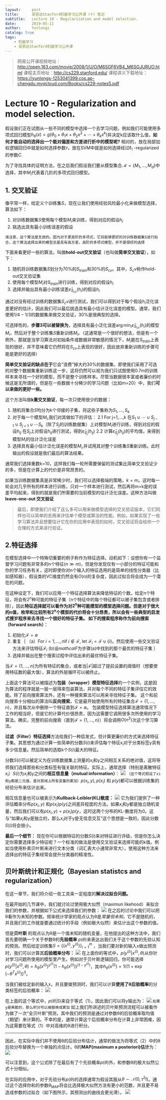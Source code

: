 ```yaml
---
layout:     post
title:      吴恩达Stanford机器学习公开课（十）笔记
subtitle:   Lecture 10 - Regularization and model selection.
date:       2019-05-11
author:     Yunlongs
catalog: true
tags:
    - 机器学习
    - 吴恩达Stanford机器学习公开课
---
```


>网易公开课视频地址：http://open.163.com/movie/2008/1/U/O/M6SGF6VB4_M6SGJURUO.html
课程主页地址：http://cs229.stanford.edu/
课程讲义下载地址：https://yunlongs-1253041399.cos.ap-chengdu.myqcloud.com/Books/cs229-notes5.pdf

# Lecture 10 - Regularization and model selection.
假设我们正在试图从一些不同的模型中选择一个去学习问题，例如我们可能使用多项式回归模型$h_{\theta}(x)=g\left(\theta_{0}+\theta_{1} x+\theta_{2} x^{2}+\cdots+\theta_{k} x^{k}\right)$并决定k应该取什么值，**如何才能自动的选择出一个能对偏差和方差进行折中的模型呢?** 相对的，放在局部加权逻辑回归中就是如何选择参数$τ$，放在SVM中就是如何选择经过$\ell_{1}$ -regularized的参数$C$.

为了寻找具体的证明方法，在之后我们假设我们要从模型集合$\mathcal{M}=\left\{M_{1}, \dots, M_{d}\right\}$中选择，其中$M_{i}$代表着几阶的多项式回归模型。

## 1. 交叉验证
像平常一样，给定义个训练集$S$，现在让我们使用经验风险最小化来做模型选择，算法如下：
1. 对训练数据集$S$使用每个模型$M_i$来训练，得到对应的假设$h_i$
2. 挑选出具有最小训练误差的假设

`请注意，这个算法是无效的。因为对于更高阶的多项式，它将能够更好的对训练数据集S进行拟合，这个算法选择出来的模型总是具有高方差，高阶的多项式模型，并不是很好的选择`

下面来看更好一些的算法，叫做**hold-out交叉验证**（也叫做**简单交叉验证**），如下：
1. 随机将训练数据集$S$划分为70%的$S_{train}$和30%的$S_{cv}$。其中，$S_cv$称作hold-out交叉验证集
2. 使用每个模型$M_i$对$S_{train}$进行训练，得到对应的假设$h_i$
3. 选择并输出具有最小训练误差$\hat{\varepsilon}_{S_{\mathrm{cv}}}\left(h_{i}\right)$的假设$h_i$

通过对没有经过训练的数据集$S_cv$进行测试，我们可以得到对于每个假设$h_i$泛化误差更好的估计，因此我们可以最后挑选具有最小估计泛化误差的模型。通常，我们使用$1 / 4-1 / 3$的数据集来做交叉验证，30%是很典型的选择。

可选择性的，**步骤3可以被替换为**，选择具有最小泛化误差$\arg \min _{i} \hat{\varepsilon}_{S_{\mathrm{cv}}}\left(h_{i}\right)$的模型$M_i$，然后对于整个训练集$S$重新训练$M_i$。（这通常是一个很好的想法，但是有一个例外，那就是当学习算法对初始条件或数据非常敏感的情况下，$M_i$能在$S_{train}$上表现的很好，并不意味着它仍然将在$S_{cv}$上表现的很好，因此放弃重新训练的步骤可能是更好的选择）

**简单交叉验证的缺点在于**它会“浪费”掉大约30%的数据集，即使我们采用了可选的对整个数据集重新训练这一步，这将仍然可以视为我们只试图使用0.7m的训练样本来寻找一个好的模型，而不是整个训练样本。尽管当数据很丰富或者廉价的时候这是无所谓的，但是在一些数据十分稀少的学习问题（比如m=20）中，我们**可以来做的更好一些。**

这个方法叫做**k重交叉验证**，每一次只使用很少的数据：
1. 随机将集合$S$均分为k个邻接的子集，将这些子集称为$S_{1}, \dots, S_{k}$
2. 对于每一个模型$M_i$,我们对其做如下的评估：
    2.1 For j=1,...,k
        在$S_{1} \cup \cdots \cup S_{j-1} \cup S_{j+1} \cup \cdots S_{k}$（除了$S_j$的训练数据集）上对模型$M_i$进行训练，得到对应的假设$h_{i j}$
        在$S_j$上对假设$h_{ij}$进行测试，得到$\hat{\varepsilon}_{S_{j}}\left(h_{i j}\right)$
    2.2 计算$\hat{\varepsilon}_{S_{j}}\left(h_{i j}\right)$的平均值，来得到模型$M_i$的估计泛化误差
3. 选择具有最小估计泛化误差的模型$M_i$,并试用其对整个训练集$S$重新训练。此时输出的假设就是我们最后的算法结果。

通常我们选择重数k=10，这样我们每一轮所需要保留的测试集比简单交叉验证少的多，但是在计算上的代价是非常昂贵的。

如果当训练数据集真是非常稀少时，我们可以选择极端的策略，$k=m$。这时每一轮会对几乎所有的样本进行训练，只对一个样本进行测试，然后再将m=k是的误差平均起来，得到的就是我们所需要的当前模型的估计泛化误差。这种方法叫做**leave-one-out 交叉验证**

>最后，即使我们介绍了这么多可以用来做模型选择的交叉验证版本，它们同样也可以简单的去用来评估单个模型或算法的性能。例如，如果实现了一些学习算法并且想要估计它在你的应用中表现的如何，交叉验证将会给你一个合理的方式来进行验证。

## 2.特征选择
在模型选择中一个特殊切重要的例子称作为特征选择。动机如下：设想你有一个监督学习问题有非常多的n个特征($n \gg m$)，但是你发现仅有一小部分的特征可能和你的学习任务有关，这时即使你对n个输入的特征选用的是简单的线性分类器（比如感知器），假设类的VC维度仍然会有$O(n)$的复杂度，因此过拟合将会成为一个潜在的问题。

在这种设定下，我们可以应用一个特征选择算法来降低特征的个数。给定n个特征，将会有$2^{n}$种可能的特征子集（n个特征中的每个特征都可以被子集包含或者排除），因此**特征选择就可以看作为对$2^{n}$种可能模型的模型选择问题。**但是对于很大的n值，枚举和比较所有$2^n$个模型的代价将会十分昂贵，所以会有一些典型的启发式搜岁程序来去寻找一个很好的特征子集。
如下的搜索程序称作为**前向搜索（forward search）**：
1. 初始化$\mathcal{F}=\emptyset$
2. 重复｛
    （a）For $i=1, \dots, n$if $i \notin \mathcal{F},$ let $\mathcal{F}_{i}=\mathcal{F} \cup\{i\}$。然后使用一些交叉验证方法来评估特征$\mathcal{F}_{i}$
    (b)设$mathcal{F}$为步骤(a)中找到的那个最优的特征子集
｝
3. 选择并输出在整个搜索过程中评估出来的最优特征子集。

当$\mathcal{F}=\{1, \dots, n\}$为所有特征的集合，或者当$|\mathcal{F}|$超过了提前设置的阈值时（想要使用特征数的最大值），算法的外层循环可以被终止。

上面这个算法可以被描述为**包装（wrapper）模型特征选择**的一个实例，这是因为算法的程序就是一层一层得来包装算法，并对每个不同的特征子集评估它的效能。除了前向搜索算法外，还有一种搜索算法可以用来寻找特征子集。
这个和前向搜索十分相似的算法叫**反向搜索**，它是最开始使用所有的特征集合$\mathcal{F}=\{1, \ldots, n\}$，并且每次从中删除一个特征直到$\mathcal{F}=\emptyset$。
包装模型特征选择算法通常情况下工作的相当好，但是它的计算代价很昂贵，因为这需要它调用很多次所使用的学习算法。确实，完整的前向搜索（直到$\mathcal{F}=\{1, \ldots, n\}$）将会调用$O\left(n^{2}\right)$次这个学习算法。

**过滤（Filter）特征选择**方法给我们一种启发式，但计算更廉价的方式来选择特征子集。其思想为通过计算一些简单的分数$S(i)$来评估每个特征$x_i$对于分类标签y具有多少信息量。然后简单的选取k个$S(i)$最大的特征。

分数$S(i)$可以被定义为在训练数据集上测量的$x_i$和y之间相互关系的绝对值，这将导师我们选择那些和分类标签有强关联的特征。实际上，通常选择（特别是离散特征$x_i$）$S(i)$为$x_i$和y之间的**相互信息量（mutual information）**：
![](https://yunlongs-1253041399.cos.ap-chengdu.myqcloud.com/image/Stanford/lecture-10-1.jpg)
`（这个等式假设了xi和y都是二元值，是对其域上所有变量的累加）`$p\left(x_{i}, y\right), p\left(x_{i}\right)$ 和 $p(y)$都可以根据训练集的经验分布来估计出来。

相互信息量也可以被表示为**Kullback-Leibler(KL)散度：**
![](https://yunlongs-1253041399.cos.ap-chengdu.myqcloud.com/image/Stanford/lecture-10-2.jpg)
它为我们提供了一种评估概率分布$p\left(x_{i}, y\right)$ 和$p\left(x_{i}\right) p(y)$之间差异程度的方法。如果$x_i$和y都是独立随机变量，然后我们可以有$p\left(x_{i}, y\right)=p\left(x_{i}\right) p(y$，这时这两个分布的KL-散度将为0。这与“如果$x_i$和y是独立的，那么$x_i$对于y是无信息交互”这个思想是一致的，因此分数$S(i)$将会很小。

**最后一个细节：** 现在你可以根据特征的分数$S(i)$来对特征进行评级，但是你怎么决定你需要选择多少特征呢？一个标准的做法是使用交叉验证来选择可能的k值。例如当使用朴素贝叶斯来进行文本分类（词汇表大小通常非常大），使用这种方法来选择出的特征子集经常会提升分类器的精准性。

## 贝叶斯统计和正规化（Bayesian statistcs and regularization）

在这一章节，我们将介绍一些工具来一定程度的**解决过拟合问题。**

在最开始的几节课中，我们就讨论过使用极大似然（maximun likehood）来拟合我们的参数，并根据如下公式来选择我们的参数：
![](https://yunlongs-1253041399.cos.ap-chengdu.myqcloud.com/image/Stanford/lecture-10-3.jpg)
在之后的讨论中我们可以把θ看作为未知的参数。频率统计学家的观点认为θ是*常量但未知*，它不是随机的，并且我们的工作就是要通过统计的手段（例如极大似然）来估计出这个参数的值。

但是**贝叶斯** 的观点认为θ是一个值未知的随机变量，在他提出的这种方法中，我们首先要明确一个关于参数θ的**先验概率** $p(θ)$来表达出我们关于这个参数的先验认知的预测。然后给定训练集$S=\{\left(x^{(i)}, y^{(i)}\right)\}_{i=1}^{m}$ ，当我们要对新的输入x做出预测时，我们可以计算其**后验概率分布：**
![](https://yunlongs-1253041399.cos.ap-chengdu.myqcloud.com/image/Stanford/lecture-10-4.jpg)
在上面你的等式中，$p\left(y^{(i)} | x^{(i)}, \theta\right)$从你针对学习问题所使用的模型里产生。例如对于贝叶斯逻辑回归，你可能选择$p\left(y^{(i)} | x^{(i)}, \theta\right)=h_{\theta}\left(x^{(i)}\right)^{y^{(i)}}\left(1-h_{\theta}\left(x^{(i)}\right)\right)^{\left(1-y^{(i)}\right)}$，其中$h_{\theta}\left(x^{(i)}\right)=1 /\left(1+\exp \left(-\theta^{T} x^{(i)}\right)\right)^{3}$。

当我们被给定新的输入x，并且要做预测时，我们可以计算**使用了θ后验概率**的分类标签的后验概率：
![](https://yunlongs-1253041399.cos.ap-chengdu.myqcloud.com/image/Stanford/lecture-10-5.jpg)

在上面的这个等式中，$p(\theta | S)$来自于等式（1）。因此我们可以将y输出为：
![](https://yunlongs-1253041399.cos.ap-chengdu.myqcloud.com/image/Stanford/lecture-10-6.jpg)
`如果y是离散的，那么积分可以被替换成累加`
如上我们所讲述的贝叶斯预测流程可以被看作为做了一次“全贝叶斯”预测，其中我们的预测是通过对参数θ的后验概率取均值（期望）来计算的。不幸的是，通常计算这个后验概率分布在计算上非常困难，因为这需要在等式（1）中对高维的θ进行积分。

-----

因此，在实际中我们并不使用θ的后验分布估计，通常的做法为将等式（2）中的θ后验分布替换为一个单独的点估计。θ的**MAP(maximum a posteriori)估计**为：
![](https://yunlongs-1253041399.cos.ap-chengdu.myqcloud.com/image/Stanford/lecture-10-7.jpg)

可以注意到，这个公式除了在最后有了个先验概率$p(\theta)$外，和参数θ的极大似然公式十分相似。

在实际的应用中，对于先验分布$p(\theta)$的选择通常为假设其服从$\theta \sim \mathcal{N}\left(0, \tau^{2} I\right)$。通过这个选择你和的参数$\theta_{\mathrm{MAP}}$将会比选择极大似然方法有更小的范数，并且更不易造成参数的过拟合（如下图所示，其预测出的曲线会更光滑）。
![](https://yunlongs-1253041399.cos.ap-chengdu.myqcloud.com/image/Stanford/lecture-10-8.jpg)